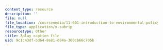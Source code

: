 ```yaml
---
content_type: resource
description: ''
file: null
file_location: /coursemedia/11-601-introduction-to-environmental-policy-and-planning-fall-2016/9c1c43dfbd648e81d04a360cb66c705b_klPt8DrL5tc.srt
file_type: application/x-subrip
resourcetype: Other
title: 3play caption file
uid: 9c1c43df-bd64-8e81-d04a-360cb66c705b
---
```


